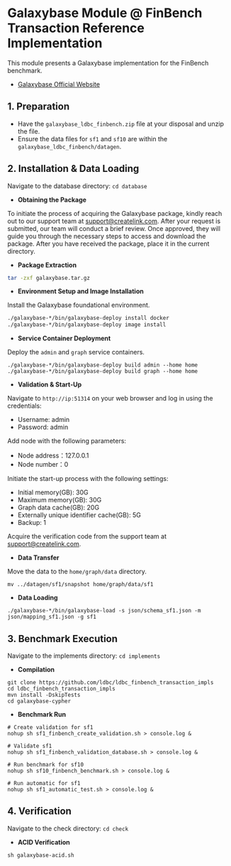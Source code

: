 # Galaxybase Module @ FinBench Transaction Reference Implementation

This module presents a Galaxybase implementation for the FinBench benchmark.

- [Galaxybase Official Website](https://www.galaxybase.com/)

## 1. Preparation

- Have the `galaxybase_ldbc_finbench.zip` file at your disposal and unzip the file.
- Ensure the data files for `sf1` and `sf10` are within the `galaxybase_ldbc_finbench/datagen`.

## 2. Installation & Data Loading

Navigate to the database directory: `cd database`

- **Obtaining the Package**

To initiate the process of acquiring the Galaxybase package, kindly reach out to our support team at support@createlink.com. After your request is submitted, our team will conduct a brief review. Once approved, they will guide you through the necessary steps to access and download the package. After you have received the package, place it in the current directory.

- **Package Extraction**

```bash
tar -zxf galaxybase.tar.gz
```

- **Environment Setup and Image Installation**

Install the Galaxybase foundational environment.

```bash
./galaxybase-*/bin/galaxybase-deploy install docker
./galaxybase-*/bin/galaxybase-deploy image install
```

- **Service Container Deployment**

Deploy the `admin` and `graph` service containers.

```shell
./galaxybase-*/bin/galaxybase-deploy build admin --home home
./galaxybase-*/bin/galaxybase-deploy build graph --home home
```

- **Validation & Start-Up**

Navigate to `http://ip:51314` on your web browser and log in using the credentials:

- Username: admin
- Password: admin

Add node with the following parameters:

- Node address：127.0.0.1
- Node number：0

Initiate the start-up process with the following settings:

- Initial memory(GB): 30G
- Maximum memory(GB): 30G
- Graph data cache(GB): 20G
- Externally unique identifier cache(GB): 5G
- Backup: 1

Acquire the verification code from the support team at support@createlink.com.

- **Data Transfer**

Move the data to the `home/graph/data` directory.

```shell
mv ../datagen/sf1/snapshot home/graph/data/sf1
```

- **Data Loading**

```shell
./galaxybase-*/bin/galaxybase-load -s json/schema_sf1.json -m json/mapping_sf1.json -g sf1
```

## 3. Benchmark Execution

Navigate to the implements directory: `cd implements`

- **Compilation**

```shell
git clone https://github.com/ldbc/ldbc_finbench_transaction_impls 
cd ldbc_finbench_transaction_impls
mvn install -DskipTests
cd galaxybase-cypher
```

- **Benchmark Run**

```shell
# Create validation for sf1
nohup sh sf1_finbench_create_validation.sh > console.log &

# Validate sf1
nohup sh sf1_finbench_validation_database.sh > console.log &

# Run benchmark for sf10
nohup sh sf10_finbench_benchmark.sh > console.log &

# Run automatic for sf1
nohup sh sf1_automatic_test.sh > console.log &
```

## 4. Verification

Navigate to the check directory: `cd check`

- **ACID Verification**

```shell
sh galaxybase-acid.sh
```
